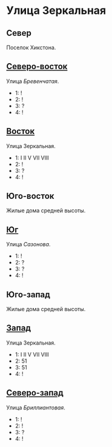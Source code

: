 # Улица Зеркальная

## Север

Поселок Хикстона.

## [Северо-восток](./520060.md)

Улица *Бревенчатая*.

* 1:    !
* 2:    !
* 3:    ?
* 4:    !

## [Восток](./520070.md)

Улица Зеркальная.

* 1:    I   II  V   VII VIII
* 2:    !
* 3:    ?
* 4:    !

## Юго-восток

Жилые дома средней высоты.

## [Юг](./500080.md)

Улица *Сазонова*.

* 1:    !
* 2:    ?
* 3:    ?
* 4:    !

## Юго-запад

Жилые дома средней высоты.

## [Запад](./500070.md)

Улица Зеркальная.

* 1:    I   II  V   VII VIII
* 2:    51
* 3:    51
* 4:    !

## [Северо-запад](./500060.md)

Улица *Бриллиантовая*.

* 1:    !
* 2:    !
* 3:    ?
* 4:    !
